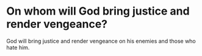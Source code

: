 # On whom will God bring justice and render vengeance?

God will bring justice and render vengeance on his enemies and those who hate him.
